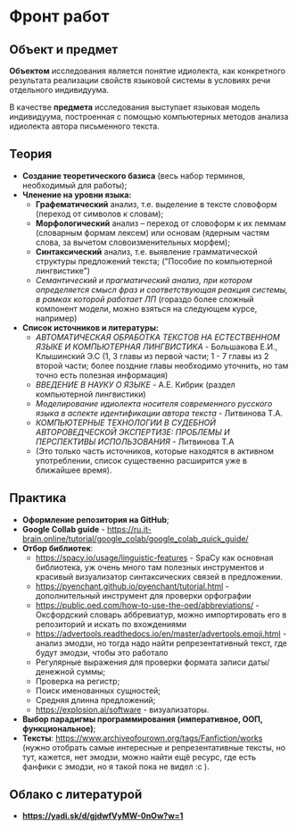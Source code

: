 # Фронт работ

## Объект и предмет

**Объектом** исследования является понятие идиолекта, как конкретного результата реализации свойств языковой системы в условиях речи отдельного индивидуума. 

В качестве **предмета** исследования выступает языковая модель индивидуума, построенная с помощью компьютерных методов анализа идиолекта автора письменного текста. 

## Теория

- **Создание теоретического базиса** (весь набор терминов, необходимый для работы);
- **Членение на уровни языка:**
  - **Графематический** анализ, т.е. выделение в тексте словоформ (переход от символов к словам);
  - **Морфологический** анализ – переход от словоформ к их леммам (словарным формам лексем) или основам (ядерным частям слова, за вычетом словоизменительных морфем);
  - **Синтаксический** анализ, т.е. выявление грамматической структуры предложений текста; ("Пособие по компьютерной лингвистике")
  - *Семантический и прагматический анализ, при котором определяется смысл фраз и соответствующая реакция системы, в рамках которой работает ЛП* (гораздо более сложный компонент модели, можно взяться на следующем курсе, например)
- **Список источников и литературы:**
  - *АВТОМАТИЧЕСКАЯ ОБРАБОТКА ТЕКСТОВ НА ЕСТЕСТВЕННОМ ЯЗЫКЕ И КОМПЬЮТЕРНАЯ ЛИНГВИСТИКА* - Большакова Е.И., Клышинский Э.С  (1, 3 главы из первой части; 1 - 7 главы из 2 второй части; более поздние главы необходимо уточнить, но там точно есть полезная информация)
  - *ВВЕДЕНИЕ В НАУКУ О ЯЗЫКЕ* - А.Е. Кибрик (раздел компьютерной лингвистики)
  - *Моделирование идиолекта носителя современного русского языка в аспекте идентификации автора текста* - Литвинова Т.А.
  - *КОМПЬЮТЕРНЫЕ ТЕХНОЛОГИИ В СУДЕБНОЙ АВТОРОВЕДЧЕСКОЙ ЭКСПЕРТИЗЕ: ПРОБЛЕМЫ И ПЕРСПЕКТИВЫ ИСПОЛЬЗОВАНИЯ* - Литвинова Т.А
  - (Это только часть источников, которые находятся в активном употреблении, список существенно расширится уже в ближайшее время).

## Практика

- **Оформление репозитория на GitHub**;
- **Google Collab guide** - <https://ru.it-brain.online/tutorial/google_colab/google_colab_quick_guide/>
- **Отбор библиотек**:
  - <https://spacy.io/usage/linguistic-features> - SpaCy как основная библиотека, уж очень много там полезных инструментов и красивый визуализатор синтаксических связей в предложении.
  - <https://pyenchant.github.io/pyenchant/tutorial.html> - дополнительный инструмент для проверки орфографии
  - <https://public.oed.com/how-to-use-the-oed/abbreviations/> - Оксфордский словарь аббревиатур, можно импортировать его в репозиторий и искать по вхождениями
  - <https://advertools.readthedocs.io/en/master/advertools.emoji.html> - анализ эмодзи, но тогда надо найти репрезентативный текст, где будут эмодзи, чтобы это работало
  - Регулярные выражения для проверки формата записи даты/денежной суммы;
  - Проверка на регистр;
  - Поиск именованных сущностей;
  - Средняя длинна предложений;
  - <https://explosion.ai/software> - визуализаторы.
- **Выбор парадигмы программирования (императивное, ООП, функциональное)**;
- **Тексты**: <https://www.archiveofourown.org/tags/Fanfiction/works> (нужно отобрать самые интересные и репрезентативные тексты, но тут, кажется, нет эмодзи, можно найти ещё ресурс, где есть фанфики с эмодзи, но я такой пока не видел :c ).

## Облако с литературой

- **https://yadi.sk/d/gjdwfVyMW-0nOw?w=1**

